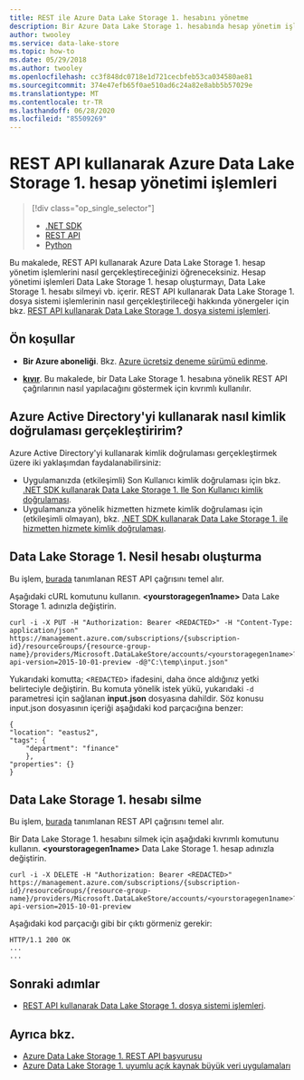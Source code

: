 ```yaml
---
title: REST ile Azure Data Lake Storage 1. hesabını yönetme
description: Bir Azure Data Lake Storage 1. hesabında hesap yönetim işlemleri gerçekleştirmek için WebileREST API kullanın.
author: twooley
ms.service: data-lake-store
ms.topic: how-to
ms.date: 05/29/2018
ms.author: twooley
ms.openlocfilehash: cc3f848dc0718e1d721cecbfeb53ca034580ae81
ms.sourcegitcommit: 374e47efb65f0ae510ad6c24a82e8abb5b57029e
ms.translationtype: MT
ms.contentlocale: tr-TR
ms.lasthandoff: 06/28/2020
ms.locfileid: "85509269"
---
```

# <a name="account-management-operations-on-azure-data-lake-storage-gen1-using-rest-api"></a>REST API kullanarak Azure Data Lake Storage 1. hesap yönetimi işlemleri
> [!div class="op_single_selector"]
> * [.NET SDK](data-lake-store-get-started-net-sdk.md)
> * [REST API](data-lake-store-get-started-rest-api.md)
> * [Python](data-lake-store-get-started-python.md)
>
>

Bu makalede, REST API kullanarak Azure Data Lake Storage 1. hesap yönetim işlemlerini nasıl gerçekleştireceğinizi öğreneceksiniz. Hesap yönetimi işlemleri Data Lake Storage 1. hesap oluşturmayı, Data Lake Storage 1. hesabı silmeyi vb. içerir. REST API kullanarak Data Lake Storage 1. dosya sistemi işlemlerinin nasıl gerçekleştirileceği hakkında yönergeler için bkz. [REST API kullanarak Data Lake Storage 1. dosya sistemi işlemleri](data-lake-store-data-operations-rest-api.md).

## <a name="prerequisites"></a>Ön koşullar
* **Bir Azure aboneliği**. Bkz. [Azure ücretsiz deneme sürümü edinme](https://azure.microsoft.com/pricing/free-trial/).

* **[kıvır](https://curl.haxx.se/)**. Bu makalede, bir Data Lake Storage 1. hesabına yönelik REST API çağrılarının nasıl yapılacağını göstermek için kıvrımlı kullanılır.

## <a name="how-do-i-authenticate-using-azure-active-directory"></a>Azure Active Directory'yi kullanarak nasıl kimlik doğrulaması gerçekleştiririm?
Azure Active Directory'yi kullanarak kimlik doğrulaması gerçekleştirmek üzere iki yaklaşımdan faydalanabilirsiniz:

* Uygulamanızda (etkileşimli) Son Kullanıcı kimlik doğrulaması için bkz. [.NET SDK kullanarak Data Lake Storage 1. Ile Son Kullanıcı kimlik doğrulaması](data-lake-store-end-user-authenticate-rest-api.md).
* Uygulamanıza yönelik hizmetten hizmete kimlik doğrulaması için (etkileşimli olmayan), bkz. [.NET SDK kullanarak Data Lake Storage 1. ile hizmetten hizmete kimlik doğrulaması](data-lake-store-service-to-service-authenticate-rest-api.md).


## <a name="create-a-data-lake-storage-gen1-account"></a>Data Lake Storage 1. Nesil hesabı oluşturma
Bu işlem, [burada](https://docs.microsoft.com/rest/api/datalakestore/accounts/create) tanımlanan REST API çağrısını temel alır.

Aşağıdaki cURL komutunu kullanın. **\<yourstoragegen1name>** Data Lake Storage 1. adınızla değiştirin.

    curl -i -X PUT -H "Authorization: Bearer <REDACTED>" -H "Content-Type: application/json" https://management.azure.com/subscriptions/{subscription-id}/resourceGroups/{resource-group-name}/providers/Microsoft.DataLakeStore/accounts/<yourstoragegen1name>?api-version=2015-10-01-preview -d@"C:\temp\input.json"

Yukarıdaki komutta; \<`REDACTED`\> ifadesini, daha önce aldığınız yetki belirteciyle değiştirin. Bu komuta yönelik istek yükü, yukarıdaki `-d` parametresi için sağlanan **input.json** dosyasına dahildir. Söz konusu input.json dosyasının içeriği aşağıdaki kod parçacığına benzer:

    {
    "location": "eastus2",
    "tags": {
        "department": "finance"
        },
    "properties": {}
    }    

## <a name="delete-a-data-lake-storage-gen1-account"></a>Data Lake Storage 1. hesabı silme
Bu işlem, [burada](https://docs.microsoft.com/rest/api/datalakestore/accounts/delete) tanımlanan REST API çağrısını temel alır.

Bir Data Lake Storage 1. hesabını silmek için aşağıdaki kıvrımlı komutunu kullanın. **\<yourstoragegen1name>** Data Lake Storage 1. hesap adınızla değiştirin.

    curl -i -X DELETE -H "Authorization: Bearer <REDACTED>" https://management.azure.com/subscriptions/{subscription-id}/resourceGroups/{resource-group-name}/providers/Microsoft.DataLakeStore/accounts/<yourstoragegen1name>?api-version=2015-10-01-preview

Aşağıdaki kod parçacığı gibi bir çıktı görmeniz gerekir:

    HTTP/1.1 200 OK
    ...
    ...

## <a name="next-steps"></a>Sonraki adımlar
* [REST API kullanarak Data Lake Storage 1. dosya sistemi işlemleri](data-lake-store-data-operations-rest-api.md).

## <a name="see-also"></a>Ayrıca bkz.
* [Azure Data Lake Storage 1. REST API başvurusu](https://docs.microsoft.com/rest/api/datalakestore/)
* [Azure Data Lake Storage 1. uyumlu açık kaynak büyük veri uygulamaları](data-lake-store-compatible-oss-other-applications.md)

